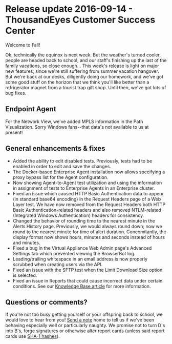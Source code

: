 # Release update 2016-09-14 - ThousandEyes Customer Success Center

Welcome to Fall!

Ok, technically the equinox is next week.  But the weather's turned cooler, people are headed back to school, and our staff's finishing up the last of the family vacations, so close enough...  This week's release is light on major new features, since we're still suffering from summer vacation hangover. But we're back at our desks, diligently doing our homework, and we've got some good stuff on the horizon that we think you'll like better than a refrigerator magnet from a tourist trap gift shop.  Until then, we've got lots of bug fixes.

## Endpoint Agent

For the Network View, we've added MPLS information in the Path Visualization. Sorry Windows fans--that data's not available to us at present!

## General enhancements & fixes

* Added the ability to edit disabled tests. Previously, tests had to be enabled in order to edit and save the changes.
* The Docker-based Enterprise Agent installation now allows specifying a proxy bypass list for the Agent configuration.
* Now showing Agent-to-Agent test utilization and using the information in assignment of tests to Enterprise Agents in an Enterprise cluster.
* Fixed an issue which caused HTTP Basic Authentication data to appear \(in standard base64 encoding\) in the Request Headers page of a Web Layer test.  We have now removed from the Request Headers both HTTP Basic Authentication-related headers and also removed NTLM-related \(Integrated Windows Authentication\) headers for consistency.
* Changed the behavior of rounding time to the nearest minute in the Alerts History page. Previously, we would always round down; now we round to the nearest minute for time of alert duration.  Concomitantly, the display format now shows hours, minutes and seconds instead of hours and minutes.
* Fixed a bug in the Virtual Appliance Web Admin page's Advanced Settings tab which prevented viewing the BrowserBot log.
* Leading/trailing whitespace in an email address is now properly scrubbed when creating users via the API.
* Fixed an issue with the SFTP test when the Limit Download Size option is selected.
* Fixed an issue in Reports that could cause incorrect data under certain conditions.  See our [Knowledge Base article](https://success.thousandeyes.com/ViewArticle?articleIdParam=kA044000000Cn2ECAS) for more information.

## Questions or comments?

If you're not too busy getting yourself or your offspring back to school, we would love to hear from you! [Send a note](mailto:support@thousandeyes.com) home to tell us if we've been behaving especially well or particularly naughty.  We promise not to turn D's into B's, forge signatures or otherwise alter report cards \(unless said report cards use [SHA-1 hashes](https://en.wikipedia.org/wiki/SHA-1)\).

